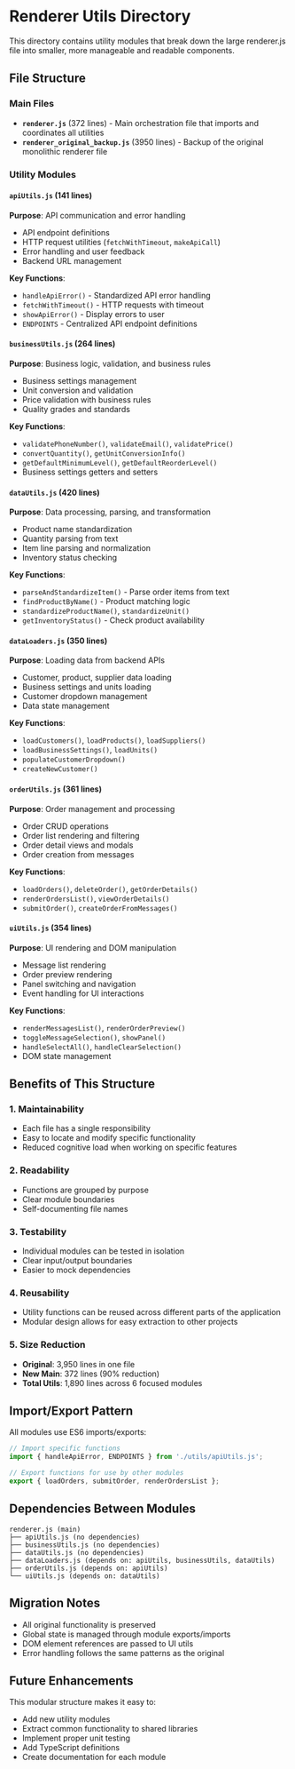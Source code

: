 # Renderer Utils Directory

This directory contains utility modules that break down the large renderer.js file into smaller, more manageable and readable components.

## File Structure

### Main Files
- **`renderer.js`** (372 lines) - Main orchestration file that imports and coordinates all utilities
- **`renderer_original_backup.js`** (3950 lines) - Backup of the original monolithic renderer file

### Utility Modules

#### `apiUtils.js` (141 lines)
**Purpose**: API communication and error handling
- API endpoint definitions
- HTTP request utilities (`fetchWithTimeout`, `makeApiCall`)
- Error handling and user feedback
- Backend URL management

**Key Functions**:
- `handleApiError()` - Standardized API error handling
- `fetchWithTimeout()` - HTTP requests with timeout
- `showApiError()` - Display errors to user
- `ENDPOINTS` - Centralized API endpoint definitions

#### `businessUtils.js` (264 lines)
**Purpose**: Business logic, validation, and business rules
- Business settings management
- Unit conversion and validation
- Price validation with business rules
- Quality grades and standards

**Key Functions**:
- `validatePhoneNumber()`, `validateEmail()`, `validatePrice()`
- `convertQuantity()`, `getUnitConversionInfo()`
- `getDefaultMinimumLevel()`, `getDefaultReorderLevel()`
- Business settings getters and setters

#### `dataUtils.js` (420 lines)
**Purpose**: Data processing, parsing, and transformation
- Product name standardization
- Quantity parsing from text
- Item line parsing and normalization
- Inventory status checking

**Key Functions**:
- `parseAndStandardizeItem()` - Parse order items from text
- `findProductByName()` - Product matching logic
- `standardizeProductName()`, `standardizeUnit()`
- `getInventoryStatus()` - Check product availability

#### `dataLoaders.js` (350 lines)
**Purpose**: Loading data from backend APIs
- Customer, product, supplier data loading
- Business settings and units loading
- Customer dropdown management
- Data state management

**Key Functions**:
- `loadCustomers()`, `loadProducts()`, `loadSuppliers()`
- `loadBusinessSettings()`, `loadUnits()`
- `populateCustomerDropdown()`
- `createNewCustomer()`

#### `orderUtils.js` (361 lines)
**Purpose**: Order management and processing
- Order CRUD operations
- Order list rendering and filtering
- Order detail views and modals
- Order creation from messages

**Key Functions**:
- `loadOrders()`, `deleteOrder()`, `getOrderDetails()`
- `renderOrdersList()`, `viewOrderDetails()`
- `submitOrder()`, `createOrderFromMessages()`

#### `uiUtils.js` (354 lines)
**Purpose**: UI rendering and DOM manipulation
- Message list rendering
- Order preview rendering
- Panel switching and navigation
- Event handling for UI interactions

**Key Functions**:
- `renderMessagesList()`, `renderOrderPreview()`
- `toggleMessageSelection()`, `showPanel()`
- `handleSelectAll()`, `handleClearSelection()`
- DOM state management

## Benefits of This Structure

### 1. **Maintainability**
- Each file has a single responsibility
- Easy to locate and modify specific functionality
- Reduced cognitive load when working on specific features

### 2. **Readability**
- Functions are grouped by purpose
- Clear module boundaries
- Self-documenting file names

### 3. **Testability**
- Individual modules can be tested in isolation
- Clear input/output boundaries
- Easier to mock dependencies

### 4. **Reusability**
- Utility functions can be reused across different parts of the application
- Modular design allows for easy extraction to other projects

### 5. **Size Reduction**
- **Original**: 3,950 lines in one file
- **New Main**: 372 lines (90% reduction)
- **Total Utils**: 1,890 lines across 6 focused modules

## Import/Export Pattern

All modules use ES6 imports/exports:

```javascript
// Import specific functions
import { handleApiError, ENDPOINTS } from './utils/apiUtils.js';

// Export functions for use by other modules
export { loadOrders, submitOrder, renderOrdersList };
```

## Dependencies Between Modules

```
renderer.js (main)
├── apiUtils.js (no dependencies)
├── businessUtils.js (no dependencies)
├── dataUtils.js (no dependencies)
├── dataLoaders.js (depends on: apiUtils, businessUtils, dataUtils)
├── orderUtils.js (depends on: apiUtils)
└── uiUtils.js (depends on: dataUtils)
```

## Migration Notes

- All original functionality is preserved
- Global state is managed through module exports/imports
- DOM element references are passed to UI utils
- Error handling follows the same patterns as the original

## Future Enhancements

This modular structure makes it easy to:
- Add new utility modules
- Extract common functionality to shared libraries
- Implement proper unit testing
- Add TypeScript definitions
- Create documentation for each module

